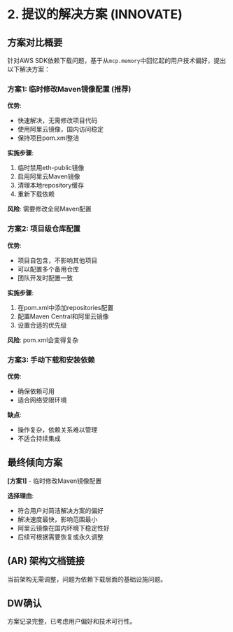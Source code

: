 # 2. 提议的解决方案 (INNOVATE)

## 方案对比概要
针对AWS SDK依赖下载问题，基于从`mcp.memory`中回忆起的用户技术偏好，提出以下解决方案：

### 方案1: 临时修改Maven镜像配置 (推荐)
**优势**: 
- 快速解决，无需修改项目代码
- 使用阿里云镜像，国内访问稳定
- 保持项目pom.xml整洁

**实施步骤**:
1. 临时禁用eth-public镜像
2. 启用阿里云Maven镜像
3. 清理本地repository缓存
4. 重新下载依赖

**风险**: 需要修改全局Maven配置

### 方案2: 项目级仓库配置
**优势**:
- 项目自包含，不影响其他项目
- 可以配置多个备用仓库
- 团队开发时配置一致

**实施步骤**:
1. 在pom.xml中添加repositories配置
2. 配置Maven Central和阿里云镜像
3. 设置合适的优先级

**风险**: pom.xml会变得复杂

### 方案3: 手动下载和安装依赖
**优势**:
- 确保依赖可用
- 适合网络受限环境

**缺点**:
- 操作复杂，依赖关系难以管理
- 不适合持续集成

## 最终倾向方案
**[方案1]** - 临时修改Maven镜像配置

**选择理由**:
- 符合用户对简洁解决方案的偏好
- 解决速度最快，影响范围最小
- 阿里云镜像在国内环境下稳定性好
- 后续可根据需要恢复或永久调整

## (AR) 架构文档链接
当前架构无需调整，问题为依赖下载层面的基础设施问题。

## DW确认
方案记录完整，已考虑用户偏好和技术可行性。 